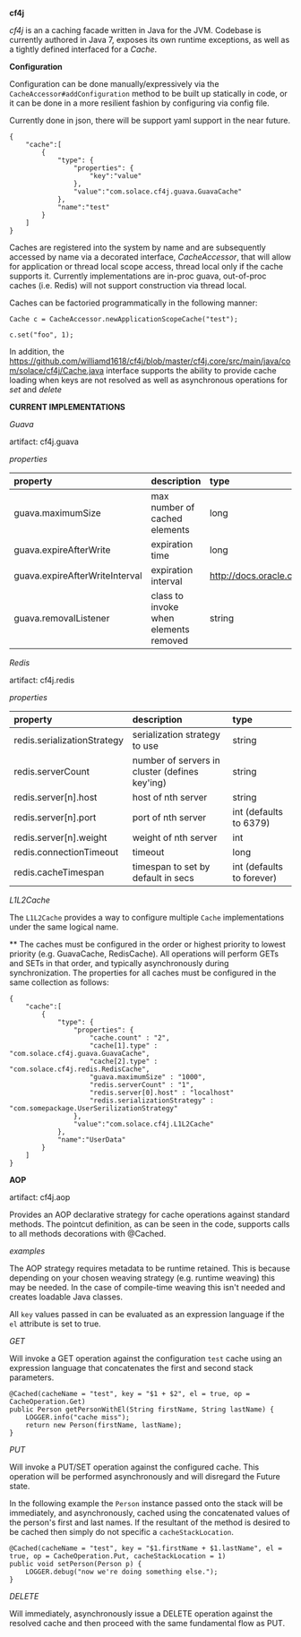__cf4j__

_cf4j_ is an a caching facade written in Java for the JVM.
Codebase is currently authored in Java 7, exposes its own runtime exceptions,
as well as a tightly defined interfaced for a _Cache_. 

__Configuration__

Configuration can be done manually/expressively via the `CacheAccessor#addConfiguration` method to be built up statically in code,
or it can be done in a more resilient fashion by configuring via config file.

Currently done in json, there will be support yaml support in the near future.

```
{
	"cache":[
		{
			"type": {
				"properties": {
					"key":"value"
				},
				"value":"com.solace.cf4j.guava.GuavaCache"
			},
			"name":"test"
		}
	]
}
```

Caches are registered into the system by name and are subsequently accessed by 
name via a decorated interface, _CacheAccessor_, that will allow for application or thread
local scope access, thread local only if the cache supports it.  Currently implementations
are in-proc guava, out-of-proc caches (i.e. Redis) will not support construction via 
thread local.

Caches can be factoried programmatically in the following manner:

```
Cache c = CacheAccessor.newApplicationScopeCache("test");

c.set("foo", 1);
```

In addition, the https://github.com/williamd1618/cf4j/blob/master/cf4j.core/src/main/java/com/solace/cf4j/Cache.java 
interface supports the ability to provide cache loading when keys are not resolved as well 
as asynchronous operations for _set_ and _delete_

__CURRENT IMPLEMENTATIONS__

_Guava_

artifact: cf4j.guava

_properties_

| property  | description  | type |
| :------------ | :---------------| :-----|
| guava.maximumSize | max number of cached elements | long |
| guava.expireAfterWrite | expiration time |   long |
| guava.expireAfterWriteInterval | expiration interval | http://docs.oracle.com/javase/7/docs/api/java/util/concurrent/TimeUnit.html |
| guava.removalListener | class to invoke when elements removed | string |


_Redis_

artifact: cf4j.redis

_properties_

| property  | description  | type |
| :------------ |:---------------| :-----|
| redis.serializationStrategy | serialization strategy to use | string |
| redis.serverCount | number of servers in cluster (defines key'ing) | string |
| redis.server[n].host | host of nth server | string |
| redis.server[n].port | port of nth server | int (defaults to 6379) |
| redis.server[n].weight | weight of nth server | int |	
| redis.connectionTimeout | timeout | long |	
| redis.cacheTimespan | timespan to set by default in secs | int (defaults to forever) |	

_L1L2Cache_

The `L1L2Cache` provides a way to configure multiple `Cache` implementations under the same logical name.

** The caches must be configured in the order or highest priority to lowest priority (e.g. GuavaCache, RedisCache).
All operations will perform GETs and SETs in that order, and typically asynchronously during synchronization.
The properties for all caches must be configured in the same collection as follows:

```
{
	"cache":[
    	{
        	"type": {
            	"properties": {
					"cache.count" : "2",
					"cache[1].type" : "com.solace.cf4j.guava.GuavaCache",
					"cache[2].type" : "com.solace.cf4j.redis.RedisCache",
					"guava.maximumSize" : "1000",
					"redis.serverCount" : "1",
					"redis.server[0].host" : "localhost"
					"redis.serializationStrategy" : "com.somepackage.UserSerilizationStrategy"
                },
                "value":"com.solace.cf4j.L1L2Cache"
            },
            "name":"UserData"
        }
    ]
}
```

__AOP__

artifact: cf4j.aop

Provides an AOP declarative strategy for cache operations against standard methods.  The pointcut definition,
as can be seen in the code, supports calls to all methods decorations with @Cached.

_examples_

The AOP strategy requires metadata to be runtime retained.  This is because depending on your chosen weaving strategy 
(e.g. runtime weaving) this may be needed.  In the case of compile-time weaving this isn't needed and creates loadable
Java classes.

All `key` values passed in can be evaluated as an expression language if the `el` attribute is set to true.

_GET_

Will invoke a GET operation against the configuration `test` cache using an expression language that concatenates the first and second stack parameters.
```
@Cached(cacheName = "test", key = "$1 + $2", el = true, op = CacheOperation.Get)
public Person getPersonWithEl(String firstName, String lastName) {
	LOGGER.info("cache miss");
	return new Person(firstName, lastName);
}
```

_PUT_

Will invoke a PUT/SET operation against the configured cache.  This operation will be performed asynchronously and will disregard the Future state.

In the following example the `Person` instance passed onto the stack will be immediately, and asynchronously, cached using the concatenated
values of the person's first and last names.  If the resultant of the method is desired to be cached then simply do not specific a `cacheStackLocation`.

```
@Cached(cacheName = "test", key = "$1.firstName + $1.lastName", el = true, op = CacheOperation.Put, cacheStackLocation = 1)
public void setPerson(Person p) {
	LOGGER.debug("now we're doing something else.");
}
```

_DELETE_

Will immediately, asynchronously issue a DELETE operation against the resolved cache and then proceed with the same fundamental flow as PUT.
